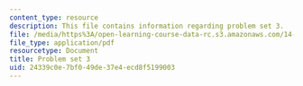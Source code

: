 ```yaml
---
content_type: resource
description: This file contains information regarding problem set 3.
file: /media/https%3A/open-learning-course-data-rc.s3.amazonaws.com/14-772-development-economics-macroeconomics-spring-2013/24339c0e7bf049de37e4ecd8f5199003_MIT14_772S13_pset3.pdf
file_type: application/pdf
resourcetype: Document
title: Problem set 3
uid: 24339c0e-7bf0-49de-37e4-ecd8f5199003
---
```

